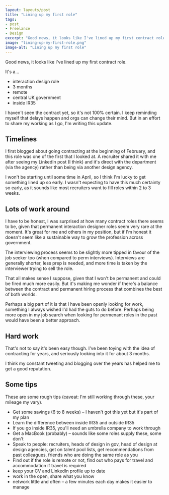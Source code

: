 ```yaml
---
layout: layouts/post
title: "Lining up my first role"
tags:
- post
- Freelance
- Design
excerpt: "Good news, it looks like I've lined up my first contract role."
image: "lining-up-my-first-role.png"
image-alt: "Lining up my first role"
---
```


Good news, it looks like I've lined up my first contract role. 

It's a…

- interaction design role
- 3 months
- remote
- central UK government 
- inside IR35

I haven't seen the contract yet, so it's not 100% certain. I keep reminding myself that delays happen and orgs can change their mind. But in an effort to share my working as I go, I'm writing this update.

## Timelines

I first blogged about going contracting at the beginning of February, and this role was one of the first that I looked at. A recruiter shared it with me after seeing my LinkedIn post (I think) and it's direct with the department (via the agency) rather than being via another design agency.

I won't be starting until some time in April, so I think I'm lucky to get something lined up so early. I wasn't expecting to have this much certainty so early, as it sounds like most recruiters want to fill roles within 2 to 3 weeks.

## Lots of work around

I have to be honest, I was surprised at how many contract roles there seems to be, given that permanent interaction designer roles seem very rare at the moment. It's great for me and others in my position, but if I'm honest it doesn't seem like a sustainable way to grow the profession across government.

The interviewing process seems to be slightly more tipped in favour of the job seeker too (when compared to perm interviews). Interviews are generally shorter, less prep is needed, and more time is taken by the interviewer trying to sell the role.

That all makes sense I suppose, given that I won't be permanent and could be fired much more easily. But it's making me wonder if there's a balance between the contract and permanent hiring process that combines the best of both worlds.

Perhaps a big part of it is that I have been openly looking for work, something I always wished I'd had the guts to do before. Perhaps being more open in my job search when looking for permenant roles in the past would have been a better approach.

## Hard work

That's not to say it's been easy though. I've been toying with the idea of contracting for years, and seriously looking into it for about 3 months.

I think my constant tweeting and blogging over the years has helped me to get a good reputation.

## Some tips

These are some rough tips (caveat: I'm still working through these, your mileage my vary).

- Get some savings (6 to 8 weeks) – I haven't got this yet but it's part of my plan
- Learn the difference between inside IR35 and outside IR35
- If you go inside IR35, you'll need an umbrella company to work through
- Get a MacBook (probably) – sounds like some roles supply these, some don't
- Speak to people: recruiters, heads of design in gov, head of design at design agencies, get on talent pool lists, get recommendations from past colleagues, friends who are doing the same role as you 
- Find out if the role is remote or not, find out who pays for travel and accommodation if travel is required
- keep your CV and LinkedIn profile up to date
- work in the open, share what you know
- network little and often – a few minutes each day makes it easier to manage